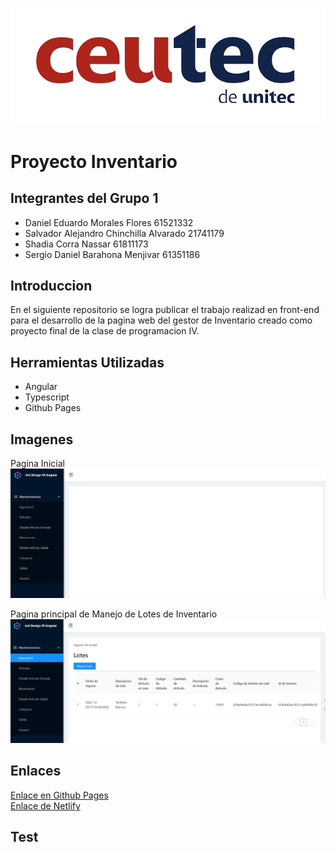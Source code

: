 ![](imagenes/Ceutec.png)

# Proyecto Inventario

## Integrantes del Grupo 1

- Daniel Eduardo Morales Flores 61521332
- Salvador Alejandro Chinchilla Alvarado 21741179
- Shadia Corra Nassar 61811173
- Sergio Daniel Barahona Menjivar 61351186

## Introduccion
En el siguiente repositorio se logra publicar el trabajo realizad en front-end para el desarrollo de la pagina web del gestor de Inventario creado como proyecto final de la clase de programacion IV.

## Herramientas Utilizadas
- Angular
- Typescript
- Github Pages

## Imagenes
Pagina Inicial
![](imagenes/Imagen3.png)

Pagina principal de Manejo de Lotes de Inventario
![](imagenes/Imagen1.png)

## Enlaces

[Enlace en Github Pages](https://srgio29.github.io/PrograIVProyectoInventario/#/) <br>
[Enlace de Netlify](https://proyecto-inventario-grupo1-progra4.netlify.app/#/) <br>



## Test